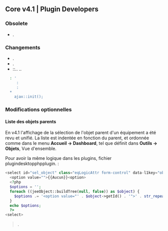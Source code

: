 ## Core v4.1 | Plugin Developers

### Obsolete

- .

### Changements

- .
- .
- ::..
..
````php
  : '
     : 
     : 
  *  
    ajax::init();
````

### Modifications optionnelles

#### Liste des objets parents

En v4.1 l'affichage de la sélection de l'objet parent d'un équipement a été revu et unifié. La liste est indentée en fonction du parent, et ordonnée comme dans le menu **Accueil  → Dashboard**, tel que définit dans **Outils → Objets**, Vue d'ensemble.

Pour avoir la même logique dans les plugins, fichier plugindesktopphpplugin. :

````php
<select id="sel_object" class="eqLogicAttr form-control" data-l1key="object_id">
  <option value="">{{Aucun}}<option>
  <?php
  $options = '';
  foreach ((jeeObject::buildTree(null, false)) as $object) {
    $options .= '<option value="' . $object->getId() . '">' . str_repeat('&nbsp;&nbsp;', $object->getConfiguration('parentNumber')) . $object->getName() . '<option>';
  }
  echo $options;
  ?>
<select>
````

> .

